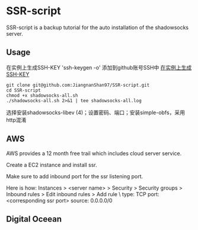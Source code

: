 # SSR-script

SSR-script is a backup tutorial for the auto installation of the shadowsocks server.

## Usage

在实例上生成SSH-KEY
'ssh-keygen -o'
添加到github账号SSH中
[在实例上生成SSH-KEY](https://git-scm.com/book/zh/v2/%E6%9C%8D%E5%8A%A1%E5%99%A8%E4%B8%8A%E7%9A%84-Git-%E7%94%9F%E6%88%90-SSH-%E5%85%AC%E9%92%A5)

```shell
git clone git@github.com:JiangnanShan97/SSR-script.git
cd SSR-script
chmod +x shadowsocks-all.sh
./shadowsocks-all.sh 2>&1 | tee shadowsocks-all.log
```
选择安装shadowsocks-libev (4)；设置密码、端口；安装simple-obfs，采用http混淆

## AWS

AWS provides a 12 month free trail which includes cloud server service.

Create a EC2 instance and install ssr.

Make sure to add inbound port for the ssr listening port.

Here is how: Instances > \<server name\> > Security > Security groups > Inbound rules > Edit inbound rules > Add rule \\
	type: TCP	port: \<corresponding ssr port\>	source: 0.0.0.0/0

## Digital Oceean



